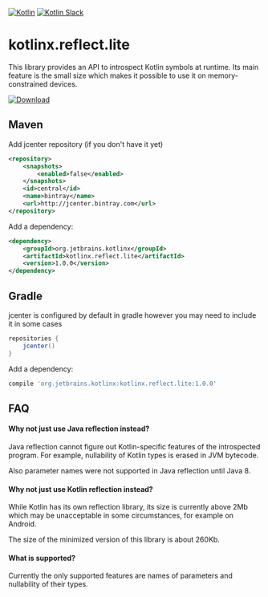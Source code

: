 [![Kotlin](https://img.shields.io/badge/kotlin-1.0.0-blue.svg)](http://kotlinlang.org) [![Kotlin Slack](https://img.shields.io/badge/chat-kotlin%20slack-orange.svg)](http://kotlinslackin.herokuapp.com)


# kotlinx.reflect.lite

This library provides an API to introspect Kotlin symbols at runtime. Its main feature is the small size which makes it possible to use it on memory-constrained devices.

[ ![Download](https://api.bintray.com/packages/kotlin/kotlinx.reflect.lite/kotlinx.reflect.lite/images/download.svg) ](https://bintray.com/kotlin/kotlinx.reflect.lite/kotlinx.reflect.lite/_latestVersion)

## Maven

Add jcenter repository (if you don't have it yet)

```xml
<repository>
    <snapshots>
        <enabled>false</enabled>
    </snapshots>
    <id>central</id>
    <name>bintray</name>
    <url>http://jcenter.bintray.com</url>
</repository>
```

Add a dependency:

```xml
<dependency>
    <groupId>org.jetbrains.kotlinx</groupId>
    <artifactId>kotlinx.reflect.lite</artifactId>
    <version>1.0.0</version>
</dependency>
```

## Gradle

jcenter is configured by default in gradle however you may need to include it in some cases

```groovy
repositories {
    jcenter()
}
```

Add a dependency:

```groovy
compile 'org.jetbrains.kotlinx:kotlinx.reflect.lite:1.0.0'
```

## FAQ

#### Why not just use Java reflection instead?

Java reflection cannot figure out Kotlin-specific features of the introspected program. For example, nullability of Kotlin types is erased in JVM bytecode.

Also parameter names were not supported in Java reflection until Java 8.

#### Why not just use Kotlin reflection instead?

While Kotlin has its own reflection library, its size is currently above 2Mb which may be unacceptable in some circumstances, for example on Android.

The size of the minimized version of this library is about 260Kb.

#### What is supported?

Currently the only supported features are names of parameters and nullability of their types.
